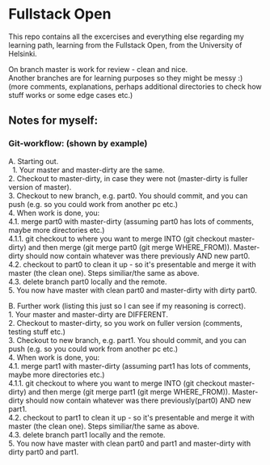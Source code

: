 # Fullstack Open 
This repo contains all the excercises and everything else regarding my learning path, learning from the Fullstack Open, from the University of Helsinki.<br>

On branch master is work for review - clean and nice.<br>
Another branches are for learning purposes so they might be messy :) (more comments, explanations, perhaps additional directories to check how stuff works or some edge cases etc.)
## Notes for myself:
### Git-workflow: (shown by example)
A. Starting out.<br>
&nbsp;&nbsp;1\. Your master and master-dirty are the same.<br>
2\. Checkout to master-dirty, in case they were not (master-dirty is fuller version of master).<br>
3\. Checkout to new branch, e.g. part0. You should commit, and you can push (e.g. so you could work from another pc etc.)<br>
4\. When work is done, you:<br> 
4.1\. merge part0 with master-dirty (assuming part0 has lots of comments, maybe more directories etc.)<br>
4.1.1\. git checkout to where you want to merge INTO (git checkout master-dirty) and then merge (git merge part0 (git merge WHERE_FROM)). Master-dirty should now contain whatever was there previously AND new part0.<br>
4.2\. checkout to part0 to clean it up - so it's presentable and merge it with master (the clean one). Steps similiar/the same as above.<br>
4.3\. delete branch part0 locally and the remote.<br>
5\. You now have master with clean part0 and master-dirty with dirty part0.<br>

B. Further work (listing this just so I can see if my reasoning is correct).<br>
1\. Your master and master-dirty are DIFFERENT.<br>
2\. Checkout to master-dirty, so you work on fuller version (comments, testing stuff etc.)<br>
3\. Checkout to new branch, e.g. part1. You should commit, and you can push (e.g. so you could work from another pc etc.)<br>
4\. When work is done, you:<br>
4.1\. merge part1 with master-dirty (assuming part1 has lots of comments, maybe more directories etc.)<br>
4.1.1\. git checkout to where you want to merge INTO (git checkout master-dirty) and then merge (git merge part1 (git merge WHERE_FROM)). Master-dirty should now contain whatever was there previously(part0) AND new part1.<br>
4.2\.  checkout to part1 to clean it up - so it's presentable and merge it with master (the clean one). Steps similiar/the same as above.<br>
4.3\. delete branch part1 locally and the remote.<br>
5\. You now have master with clean part0 and part1 and master-dirty with dirty part0 and part1.<br>